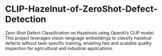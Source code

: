 # CLIP-Hazelnut-of-ZeroShot-Defect-Detection
Zero-Shot Defect Classification on Hazelnuts using OpenAI’s CLIP model. This project leverages vision-language embeddings to classify hazelnut defects without task-specific training, enabling fast and scalable quality inspection for agricultural and industrial applications.
